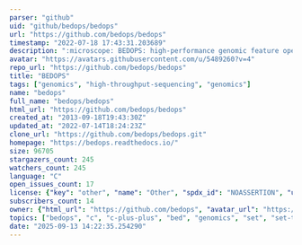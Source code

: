 ```yaml
---
parser: "github"
uid: "github/bedops/bedops"
url: "https://github.com/bedops/bedops"
timestamp: "2022-07-18 17:43:31.203689"
description: ":microscope: BEDOPS: high-performance genomic feature operations"
avatar: "https://avatars.githubusercontent.com/u/5489260?v=4"
repo_url: "https://github.com/bedops/bedops"
title: "BEDOPS"
tags: ["genomics", "high-throughput-sequencing", "genomics"]
name: "bedops"
full_name: "bedops/bedops"
html_url: "https://github.com/bedops/bedops"
created_at: "2013-09-18T19:43:30Z"
updated_at: "2022-07-14T18:24:23Z"
clone_url: "https://github.com/bedops/bedops.git"
homepage: "https://bedops.readthedocs.io/"
size: 96705
stargazers_count: 245
watchers_count: 245
language: "C"
open_issues_count: 17
license: {"key": "other", "name": "Other", "spdx_id": "NOASSERTION", "url": null, "node_id": "MDc6TGljZW5zZTA="}
subscribers_count: 14
owner: {"html_url": "https://github.com/bedops", "avatar_url": "https://avatars.githubusercontent.com/u/5489260?v=4", "login": "bedops", "type": "User"}
topics: ["bedops", "c", "c-plus-plus", "bed", "genomics", "set", "set-theory", "conversion", "compression", "toolkit", "parallel", "pipeline", "bioinformatics"]
date: "2025-09-13 14:22:35.254290"
---
```

